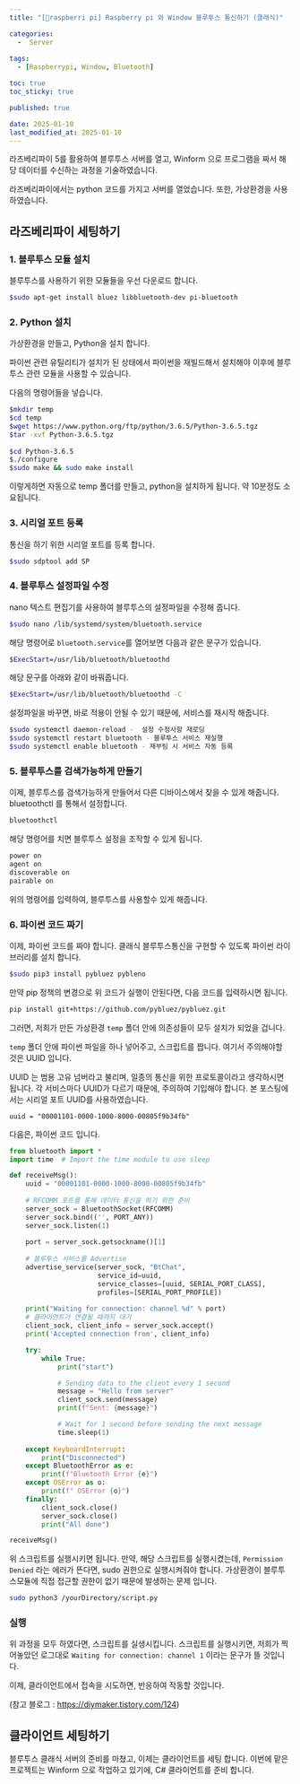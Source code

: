 ```yaml
---
title: "[raspberri pi] Raspberry pi 와 Window 블루투스 통신하기 (클래식)"

categories:
  -  Server
  
tags:
  - [Raspberrypi, Window, Bluetooth]

toc: true
toc_sticky: true

published: true

date: 2025-01-10
last_modified_at: 2025-01-10
---
```


라즈베리파이 5를 활용하여 블루투스 서버를 열고, Winform 으로 프로그램을 짜서 해당 데이터를 수신하는 과정을 기술하였습니다.

라즈베리파이에서는 python 코드를 가지고 서버를 열었습니다. 또한, 가상환경을 사용하였습니다.

## 라즈베리파이 세팅하기

### 1. 블루투스 모듈 설치

블루투스를 사용하기 위한 모듈들을 우선 다운로드 합니다.

```bash
$sudo apt-get install bluez libbluetooth-dev pi-bluetooth
```

### 2. Python 설치

가상환경을 만들고, Python을 설치 합니다. 

파이썬 관련 유틸리티가 설치가 된 상태에서 파이썬을 재빌드해서 설치해야 이후에 블루투스 관련 모듈을 사용할 수 있습니다.

다음의 명령어들을 넣습니다.

```bash
$mkdir temp
$cd temp
$wget https://www.python.org/ftp/python/3.6.5/Python-3.6.5.tgz
$tar -xvf Python-3.6.5.tgz
 
$cd Python-3.6.5
$./configure
$sudo make && sudo make install
```

이렇게하면 자동으로 temp 폴더를 만들고, python을 설치하게 됩니다. 약 10분정도 소요됩니다.

### 3. 시리얼  포트 등록

통신을 하기 위한 시리얼 포트를 등록 합니다.

```bash
$sudo sdptool add SP
```

### 4. 블루투스 설정파일 수정

nano 텍스트 편집기를 사용하여 블루투스의 설정파일을 수정해 줍니다.

```bash
$sudo nano /lib/systemd/system/bluetooth.service
```

해당 명령어로 `bluetooth.service`를 열어보면 다음과 같은 문구가 있습니다.

```bash
$ExecStart=/usr/lib/bluetooth/bluetoothd
```

해당 문구를 아래와 같이 바꿔줍니다.

```bash
$ExecStart=/usr/lib/bluetooth/bluetoothd -C
```


설정파일을 바꾸면, 바로 적용이 안될 수 있기 때문에, 서비스를 재시작 해줍니다.

```bash
$sudo systemctl daemon-reload -  설정 수정사항 재로딩
$sudo systemctl restart bluetooth - 블루투스 서비스 재실행
$sudo systemctl enable bluetooth - 재부팅 시 서비스 자동 등록
```

### 5. 블루투스를 검색가능하게 만들기

이제, 블루투스를 검색가능하게 만들어서 다른 디바이스에서 찾을 수 있게 해줍니다. bluetoothctl 를 통해서 설정합니다.

```bash
bluetoothctl
```

해당 명령어를 치면 블루투스 설정을 조작할 수 있게 됩니다.

```bash
power on
agent on
discoverable on 
pairable on
```

위의 명령어를 입력하여, 블루투스를 사용할수 있게 해줍니다.

### 6. 파이썬 코드 짜기

이제, 파이썬 코드를 짜야 합니다. 클래식 블루투스통신을 구현할 수 있도록 파이썬 라이브러리를 설치 합니다.

```bash
$sudo pip3 install pybluez pybleno
```

만약 pip 정책의 변경으로 위 코드가 실행이 안된다면, 다음 코드를 입력하시면 됩니다.

```bash
pip install git+https://github.com/pybluez/pybluez.git
```

그러면, 저희가 만든 가상환경 `temp` 폴더 안에 의존성들이 모두 설치가 되었을 겁니다.

`temp` 폴더 안에 파이썬 파일을 하나 넣어주고, 스크립트를 짭니다. 여기서 주의해야할 것은 UUID 입니다.

UUID 는 범용 고유 넘버라고 불리며, 일종의 통신을 위한 프로토콜이라고 생각하시면 됩니다. 각 서비스마다 UUID가 다르기 때문에, 주의하여 기입해야 합니다. 본 포스팅에서는 시리얼 포트 UUID를 사용하였습니다.

```
uuid = "00001101-0000-1000-8000-00805f9b34fb"
```

다음은, 파이썬 코드 입니다.

```python
from bluetooth import *
import time  # Import the time module to use sleep

def receiveMsg():
    uuid = "00001101-0000-1000-8000-00805f9b34fb"
 
    # RFCOMM 포트를 통해 데이터 통신을 하기 위한 준비    
    server_sock = BluetoothSocket(RFCOMM)
    server_sock.bind(('', PORT_ANY))
    server_sock.listen(1)
 
    port = server_sock.getsockname()[1]
 
    # 블루투스 서비스를 Advertise
    advertise_service(server_sock, "BtChat",
                      service_id=uuid,
                      service_classes=[uuid, SERIAL_PORT_CLASS],
                      profiles=[SERIAL_PORT_PROFILE])
    
    print("Waiting for connection: channel %d" % port)
    # 클라이언트가 연결될 때까지 대기
    client_sock, client_info = server_sock.accept()
    print('Accepted connection from', client_info)

    try:
        while True:
            print("start")

            # Sending data to the client every 1 second
            message = "Hello from server"
            client_sock.send(message)
            print(f"Sent: {message}")

            # Wait for 1 second before sending the next message
            time.sleep(1)
 
    except KeyboardInterrupt:
        print("Disconnected")
    except BluetoothError as e:
        print(f"Bluetooth Error {e}")
    except OSError as o:
        print(f" OSError {o}")
    finally:
        client_sock.close()
        server_sock.close()
        print("All done")

receiveMsg()
```

위 스크립트를 실행시키면 됩니다. 만약, 해당 스크립트를 실행시켰는데, `Permission Denied` 라는 에러가 뜬다면, sudo 권한으로 실행시켜줘야 합니다. 가상환경이 블루투스모듈에 직접 접근할 권한이 없기 때문에 발생하는 문제 입니다.

```bash
sudo python3 /yourDirectory/script.py
```

### 실행

위 과정을 모두 하였다면, 스크립트를 실생시킵니다. 스크립트를 실행시키면, 저희가 찍어놓았던 로그대로 `Waiting for connection: channel 1` 이라는 문구가 뜰 것입니다.

이제, 클라이언트에서 접속을 시도하면, 반응하여 작동할 것입니다.

(참고 블로그 : https://diymaker.tistory.com/124)

## 클라이언트 세팅하기

블루투스 클래식 서버의 준비를 마쳤고, 이제는 클라이언트를 세팅 합니다. 이번에 맡은 프로젝트는 Winform 으로 작업하고 있기에, C# 클라이언트를 준비 합니다.



